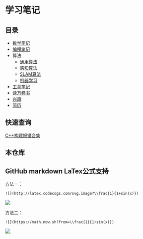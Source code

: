 # 学习笔记

## 目录

* [数学笔记](https://github.com/qinzhengke/zk-note/blob/master/math/entry.md)
* [编程笔记](https://github.com/qinzhengke/zk-note/blob/master/programming/entry.md)
* 算法
  * [通用算法](https://github.com/qinzhengke/zk-note/blob/master/algorithm/general/README.md)
  * [感知算法](https://github.com/qinzhengke/zk-note/blob/master/algorithm/perception/README.md)
  * [SLAM算法](https://github.com/qinzhengke/zk-note/blob/master/algorithm/slam/README.md)
  * [机器学习](https://github.com/qinzhengke/zk-note/blob/master/algorithm/machine_learning/README.md)
* [工具笔记](https://github.com/qinzhengke/zk-note/blob/master/tool/entry.md)
* [读万卷书](https://github.com/qinzhengke/zk-note/blob/master/awesome_ebooks.md)
* [兴趣](https://github.com/qinzhengke/zk-note/blob/master/hobby/entry.md)
* [简历](https://github.com/qinzhengke/zk-note/blob/master/resume.md)

## 快速查询

[C++构建报错合集](https://github.com/qinzhengke/zk-note/blob/master/programming/cpp/build_errors.md)



## 本仓库

## GitHub markdown LaTex公式支持

方法一：
```
![](http://latex.codecogs.com/svg.image?\\frac{1}{1+sin(x)})
```

![](http://latex.codecogs.com/svg.image?\\frac{1}{1+sin(x)})

方法二：
```
![](https://math.now.sh?from=\\frac{1}{1+sin(x)})
```

![](https://math.now.sh?from=\\frac{1}{1+sin(x)})